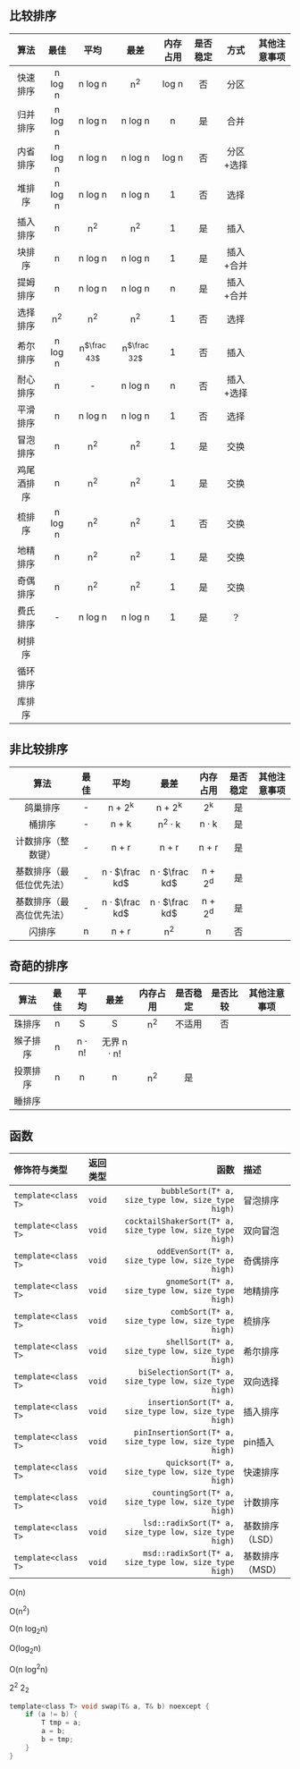 
## 比较排序
|   算法   |   最佳   |   平均  |     最差     | 内存占用 | 是否稳定 |   方式   | 其他注意事项 |
|:--------:|:-------:|:-------:|:-----------:|:--------:|:-------:|:--------:|:--:|
| 快速排序  |n log n | n log n | n<sup>2</sup>|log n     | 否      | 分区     |
| 归并排序 | n log n | n log n | n log n      | n        | 是      | 合并     |
| 内省排序 | n log n | n log n | n log n      | log n    | 否      | 分区+选择 |
| 堆排序   | n log n | n log n | n log n      | 1        | 否      | 选择     |
| 插入排序  | n  | n<sup>2</sup>|n<sup>2</sup>| 1        | 是      | 插入     |
| 块排序   | n       | n log n | n log n      | 1        | 是      | 插入+合并|
| 提姆排序  | n       | n log n| n log n       | n       | 是      | 插入+合并|
| 选择排序|n<sup>2</sup>|n<sup>2</sup>|n<sup>2</sup>|1   | 否      | 选择     |
| 希尔排序|n log n|n<sup>$\frac 43$</sup>|n<sup>$\frac 32$</sup>|1|否|插入    |
| 耐心排序| n | - | n log n | n |否 | 插入+选择 |
| 平滑排序| n | n log n| n log n| 1 |否 |选择|
| 冒泡排序| n     |n<sup>2</sup>|n<sup>2</sup> | 1        | 是     | 交换    |
| 鸡尾酒排序|n |n<sup>2</sup>|n<sup>2</sup>|1 |是|交换
| 梳排序 | n log n |n<sup>2</sup>|n<sup>2</sup>|1 |否|交换|
| 地精排序|  n |n<sup>2</sup>|n<sup>2</sup>|1|是|交换|
| 奇偶排序| n | n<sup>2</sup>|n<sup>2</sup>|1|是|交换
| 费氏排序| - | n log n| n log n| 1|是 | ？|
| 树排序
| 循环排序
| 库排序

## 非比较排序
|   算法   | 最佳 | 平均 | 最差 | 内存占用 | 是否稳定 | 其他注意事项 |
|:--------:|:----:|:---:|:---:|:--------:|:-------:|:--:|
| 鸽巢排序 | - | n + 2<sup>k</sup>|n + 2<sup>k</sup>|2<sup>k</sup>| 是
| 桶排序   | - | n + k|n<sup>2</sup> · k| n · k|是
| 计数排序（整数键）|-| n + r|n + r|n + r|是|
| 基数排序（最低位优先法）|-|n · $\frac kd$|n · $\frac kd$|n + 2<sup>d</sup>|是
| 基数排序（最高位优先法）|-|n · $\frac kd$|n · $\frac kd$|n + 2<sup>d</sup>|是
| 闪排序 | n | n + r | n<sup>2</sup>| n |否

## 奇葩的排序
|   算法   |   最佳   |   平均   |   最差   | 内存占用 | 是否稳定 | 是否比较 | 其他注意事项 |
|:--------:|:--------:|:--------:|:-------:|:--------:|:-------:|:-------:|:------------:|
| 珠排序    | n      | S        | S         |n<sup>2</sup>|不适用|否   
| 猴子排序  | n      |  n · n! |无界 n · n! |
| 投票排序|  n       | n        | n        |n<sup>2</sup>| 是
| 睡排序 |

## 函数
| 修饰符与类型 | 返回类型 | 函数 | 描述 |
|:----------|:-- |-----:|:------|
| `template<class T>` | `void` | `        bubbleSort(T* a, size_type low, size_type high)` | 冒泡排序 |
| `template<class T>` | `void` | `cocktailShakerSort(T* a, size_type low, size_type high)` | 双向冒泡 |
| `template<class T>` | `void` | `       oddEvenSort(T* a, size_type low, size_type high)` | 奇偶排序 |
| `template<class T>` | `void` | `         gnomeSort(T* a, size_type low, size_type high)` | 地精排序 |
| `template<class T>` | `void` | `          combSort(T* a, size_type low, size_type high)` | 梳排序 |
| `template<class T>` | `void` | `         shellSort(T* a, size_type low, size_type high)` | 希尔排序 |
| `template<class T>` | `void` | `   biSelectionSort(T* a, size_type low, size_type high)` | 双向选择 |
| `template<class T>` | `void` | `     insertionSort(T* a, size_type low, size_type high)` | 插入排序 |
| `template<class T>` | `void` | `  pinInsertionSort(T* a, size_type low, size_type high)` | pin插入 |
| `template<class T>` | `void` | `         quicksort(T* a, size_type low, size_type high)` | 快速排序 |
| `template<class T>` | `void` | `      countingSort(T* a, size_type low, size_type high)` | 计数排序 |
| `template<class T>` | `void` | `    lsd::radixSort(T* a, size_type low, size_type high)` | 基数排序（LSD） |
| `template<class T>` | `void` | `    msd::radixSort(T* a, size_type low, size_type high)` | 基数排序（MSD） |



O(n)

O(n<sup>2</sup>)

O(n log<sub>2</sub>n)

O(log<sub>2</sub>n)

O(n log<sup>2</sup>n)

2<sup>2</sup>
2<sub>2</sub>
```C
template<class T> void swap(T& a, T& b) noexcept {
    if (a != b) {
        T tmp = a;
        a = b;
        b = tmp;
    }
}
```
